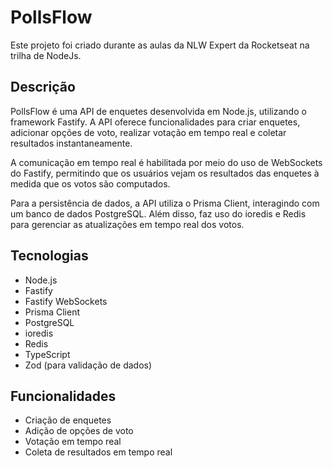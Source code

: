 # PollsFlow

Este projeto foi criado durante as aulas da NLW Expert da Rocketseat na trilha de NodeJs.

## Descrição

PollsFlow é uma API de enquetes desenvolvida em Node.js, utilizando o framework Fastify. A API oferece funcionalidades para criar enquetes, adicionar opções de voto, realizar votação em tempo real e coletar resultados instantaneamente.

A comunicação em tempo real é habilitada por meio do uso de WebSockets do Fastify, permitindo que os usuários vejam os resultados das enquetes à medida que os votos são computados.

Para a persistência de dados, a API utiliza o Prisma Client, interagindo com um banco de dados PostgreSQL. Além disso, faz uso do ioredis e Redis para gerenciar as atualizações em tempo real dos votos.

## Tecnologias

- Node.js
- Fastify
- Fastify WebSockets
- Prisma Client
- PostgreSQL
- ioredis
- Redis
- TypeScript
- Zod (para validação de dados)

## Funcionalidades

- Criação de enquetes
- Adição de opções de voto
- Votação em tempo real
- Coleta de resultados em tempo real

